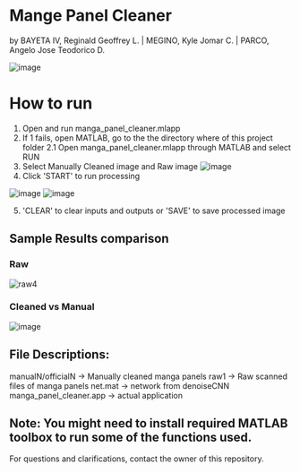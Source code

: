 # Mange Panel Cleaner
by BAYETA IV, Reginald Geoffrey L. | MEGINO, Kyle Jomar C. | PARCO, Angelo Jose Teodorico D.

![image](https://user-images.githubusercontent.com/46555394/173810148-b6c5c510-af8b-4b6e-9be8-205e8bc55f79.png)

# How to run
1. Open and run manga_panel_cleaner.mlapp
2. If 1 fails, open MATLAB, go to the the directory where of this project folder
2.1 Open manga_panel_cleaner.mlapp through MATLAB and select RUN
3. Select Manually Cleaned image and Raw image
![image](https://user-images.githubusercontent.com/46555394/173810261-6cbd680a-3083-426d-a2ff-34e50c579ac8.png)
4. Click 'START' to run processing

![image](https://user-images.githubusercontent.com/46555394/173810314-c61d047a-c199-46ac-84b7-793d33af6424.png)
![image](https://user-images.githubusercontent.com/46555394/173810348-ff5e9769-2bd2-4bcb-8acd-86f45be860fa.png)

5. 'CLEAR' to clear inputs and outputs or 'SAVE' to save processed image

## Sample Results comparison

### Raw
![raw4](https://user-images.githubusercontent.com/46555394/173810447-cf0f2121-7456-4078-a970-95e0e989b3ae.png)

### Cleaned vs Manual
![image](https://user-images.githubusercontent.com/46555394/173810549-d097871a-77ba-4fd9-bdb1-7d36998931b1.png)

## File Descriptions:
manualN/officialN -> Manually cleaned manga panels
raw1 -> Raw scanned files of manga panels
net.mat -> network from denoiseCNN
manga_panel_cleaner.app -> actual application

## Note: You might need to install required MATLAB toolbox to run some of the functions used.

For questions and clarifications, contact the owner of this repository.

